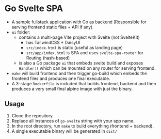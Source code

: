 # Go Svelte SPA

- A sample fullstack application with Go as backend (Responsible for serving frontend static files + API if any).
- `ui` folder:
  - contains a multi-page Vite project with Svelte (not SvelteKit)
    - has TailwindCSS + DaisyUI
    - `src/index.html` is static (useful as landing page)
    - `src/app/index.html` is SPA and uses `svelte-spa-router` for Routing (hash-based)
  - is also a Go package `ui` that embeds svelte build and exposes `Handler()` which can be mounted on any router for serving frontend. 
- `make` will build frontend and then trigger go-build which embeds the frontend files and produces one final executable.
- A 3-stage `Dockerfile` is included that builds frontend, backend and then produces a very small final alpine image with just the binary. 

## Usage

1. Clone the repository.
2. Replace all instances of `go-svelte` string with your app name.
3. In the root directory, run `make` to build everything (frontend + backend).
4. A single executable binary will be generated in `dist/`
